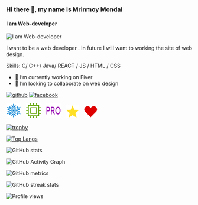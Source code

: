 ### Hi there 👋, my name is Mrinmoy Mondal
#### I am Web-developer
![I am Web-developer](https://arturssmirnovs.github.io/github-profile-readme-generator/images/banner.png)

I want to be a web developer . In future I will want to working the site of web design.

Skills:  C/ C++/ Java/ REACT / JS / HTML / CSS

- 🔭 I’m currently working on Fiver 
- 👯 I’m looking to collaborate on web design 


[<img src='https://cdn.jsdelivr.net/npm/simple-icons@3.0.1/icons/github.svg' alt='github' height='40'>](https://github.com/Mrinmoy-457)  [<img src='https://cdn.jsdelivr.net/npm/simple-icons@3.0.1/icons/facebook.svg' alt='facebook' height='40'>](https://www.facebook.com/https://www.facebook.com/mrinmoy.mondol.376?mibextid=ZbWKwL)  

<a href='https://archiveprogram.github.com/'><img src='https://raw.githubusercontent.com/acervenky/animated-github-badges/master/assets/acbadge.gif' width='40' height='40'></a> <a href='https://docs.github.com/en/developers'><img src='https://raw.githubusercontent.com/acervenky/animated-github-badges/master/assets/devbadge.gif' width='40' height='40'></a> <a href='https://github.com/pricing'><img src='https://raw.githubusercontent.com/acervenky/animated-github-badges/master/assets/pro.gif' width='40' height='40'></a> <a href='https://stars.github.com/'><img src='https://raw.githubusercontent.com/acervenky/animated-github-badges/master/assets/starbadge.gif' width='35' height='35'></a> <a href='https://docs.github.com/en/github/supporting-the-open-source-community-with-github-sponsors'><img src='https://raw.githubusercontent.com/acervenky/animated-github-badges/master/assets/sponsorbadge.gif' width='35' height='35'></a> 

[![trophy](https://github-profile-trophy.vercel.app/?username=Mrinmoy-457)](https://github.com/ryo-ma/github-profile-trophy)

[![Top Langs](https://github-readme-stats.vercel.app/api/top-langs/?username=Mrinmoy-457)](https://github.com/anuraghazra/github-readme-stats)

![GitHub stats](https://github-readme-stats.vercel.app/api?username=Mrinmoy-457&show_icons=true)  

![GitHub Activity Graph](https://activity-graph.herokuapp.com/graph?username=Mrinmoy-457)  

![GitHub metrics](https://metrics.lecoq.io/Mrinmoy-457)  

![GitHub streak stats](https://streak-stats.demolab.com/?user=Mrinmoy-457)  

![Profile views](https://gpvc.arturio.dev/Mrinmoy-457)  
